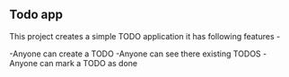 ## Todo app

This project creates a simple TODO application
it has following features -

-Anyone can create a TODO
-Anyone can see there existing TODOS
-Anyone can mark a TODO as done
